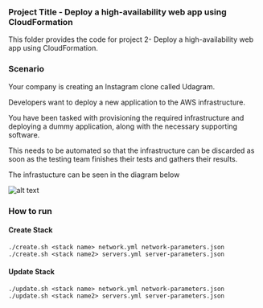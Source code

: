 ### Project Title - Deploy a high-availability web app using CloudFormation
This folder provides the code for project 2- Deploy a high-availability web app using CloudFormation.

### Scenario
Your company is creating an Instagram clone called Udagram.

Developers want to deploy a new application to the AWS infrastructure.

You have been tasked with provisioning the required infrastructure and deploying a dummy application, along with the necessary supporting software.

This needs to be automated so that the infrastructure can be discarded as soon as the testing team finishes their tests and gathers their results.

The infrastucture can be seen in the diagram below

![alt text](https://github.com/lr53/nd9991-c2-Infrastructure-as-Code-v1/project-2/img.png)

### How to run
#### Create Stack
```
./create.sh <stack name> network.yml network-parameters.json
./create.sh <stack name2> servers.yml server-parameters.json
```
#### Update Stack
```
./update.sh <stack name> network.yml network-parameters.json
./update.sh <stack name2> servers.yml server-parameters.json
```